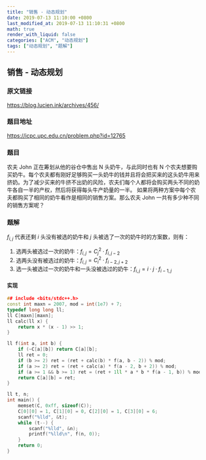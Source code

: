 ```yaml
---
title: "销售 - 动态规划"
date: 2019-07-13 11:10:00 +0800
last_modified_at: 2019-07-13 11:10:31 +0800
math: true
render_with_liquid: false
categories: ["ACM", "动态规划"]
tags: ["动态规划", "题解"]
---
```


## 销售 - 动态规划

### 原文链接

https://blog.lucien.ink/archives/456/

### 题目地址

https://icpc.upc.edu.cn/problem.php?id=12765

### 题目

农夫 John 正在筹划从他的谷仓中售出 N 头奶牛，与此同时也有 N 个农夫想要购买奶牛。每个农夫都有刚好足够购买一头奶牛的钱并且将会把买来的这头奶牛用来挤奶。为了减少买来的牛挤不出奶的风险，农夫们每个人都将会购买两头不同的奶牛各自一半的产权，然后将获得每头牛产奶量的一半。
如果将两种方案中每个农夫都购买了相同的奶牛看作是相同的销售方案。那么农夫 John 一共有多少种不同的销售方案呢？

### 题解

$f_{i, j}$ 代表还剩 $i$ 头没有被选的奶牛和 $j$ 头被选了一次的奶牛时的方案数，则有：

1. 选两头被选过一次的奶牛：$f_{i, j} = C_j^2 \cdot f_{i, j - 2}$
2. 选两头没有被选过的奶牛：$f_{i, j} = C_i^2 \cdot f_{i - 2, j + 2}$
3. 选一头被选过一次的奶牛和一头没被选过的奶牛：$f_{i, j} = i \cdot j \cdot f_{i - 1, j}$

#### 实现

```cpp
## include <bits/stdc++.h>
const int maxn = 2007, mod = int(1e7) + 7;
typedef long long ll;
ll C[maxn][maxn];
ll calc(ll x) {
    return x * (x - 1) >> 1;
}

ll f(int a, int b) {
    if (~C[a][b]) return C[a][b];
    ll ret = 0;
    if (b >= 2) ret = (ret + calc(b) * f(a, b - 2)) % mod;
    if (a >= 2) ret = (ret + calc(a) * f(a - 2, b + 2)) % mod;
    if (a >= 1 && b >= 1) ret = (ret + 1ll * a * b * f(a - 1, b)) % mod;
    return C[a][b] = ret;
}

ll t, n;
int main() {
    memset(C, 0xff, sizeof(C));
    C[0][0] = 1, C[1][0] = 0, C[2][0] = 1, C[3][0] = 6;
    scanf("%lld", &t);
    while (t--) {
        scanf("%lld", &n);
        printf("%lld\n", f(n, 0));
    }
    return 0;
}

```
